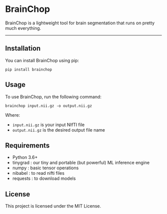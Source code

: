 # BrainChop

BrainChop is a lightweight tool for brain segmentation that runs on pretty much everything.

---

## Installation

You can install BrainChop using pip:

```
pip install brainchop
```

## Usage

To use BrainChop, run the following command:

```
brainchop input.nii.gz -o output.nii.gz
```

Where:
- `input.nii.gz` is your input NIfTI file
- `output.nii.gz` is the desired output file name


## Requirements

- Python 3.6+
- tinygrad : our tiny and portable (but powerful) ML inference engine
- numpy : basic tensor operations
- nibabel : to read nifti files
- requests : to download models

## License

This project is licensed under the MIT License.
